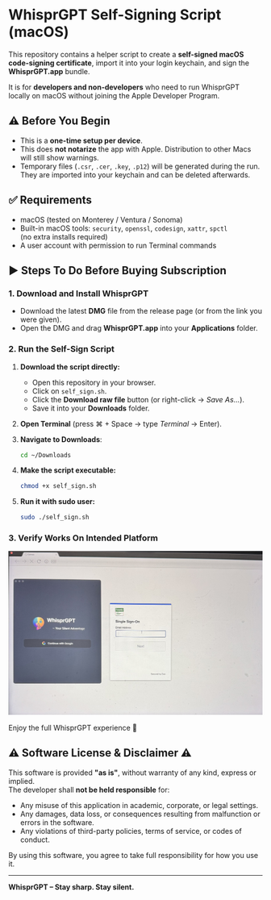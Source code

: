# WhisprGPT Self-Signing Script (macOS)

This repository contains a helper script to create a **self-signed macOS code-signing certificate**, import it into your login keychain, and sign the **WhisprGPT.app** bundle.  

It is for **developers and non-developers** who need to run WhisprGPT locally on macOS without joining the Apple Developer Program.


## ⚠️ Before You Begin
- This is a **one-time setup per device**.
- This does **not notarize** the app with Apple. Distribution to other Macs will still show warnings.
- Temporary files (`.csr`, `.cer`, `.key`, `.p12`) will be generated during the run. They are imported into your keychain and can be deleted afterwards.


## ✅ Requirements
- macOS (tested on Monterey / Ventura / Sonoma)
- Built-in macOS tools: `security`, `openssl`, `codesign`, `xattr`, `spctl`  
  (no extra installs required)
- A user account with permission to run Terminal commands

## ▶️ Steps To Do Before Buying Subscription

### 1. Download and Install WhisprGPT
- Download the latest **DMG** file from the release page (or from the link you were given).  
- Open the DMG and drag **WhisprGPT.app** into your **Applications** folder.

### 2. Run the Self-Sign Script

1. **Download the script directly:**
   - Open this repository in your browser.  
   - Click on `self_sign.sh`.  
   - Click the **Download raw file** button (or right-click → *Save As…*).  
   - Save it into your **Downloads** folder.

2. **Open Terminal** (press ⌘ + Space → type *Terminal* → Enter).

3. **Navigate to Downloads**:
   ```bash
   cd ~/Downloads
   ```
4. **Make the script executable:**
   ```bash
   chmod +x self_sign.sh
   ```
5. **Run it with sudo user:**
   ```bash
   sudo ./self_sign.sh
   ```

### 3. Verify Works On Intended Platform
![Verify Works On Platform](verify.jpeg)

  Enjoy the full WhisprGPT experience 🚀

## ⚠️ Software License & Disclaimer ⚠️

This software is provided **"as is"**, without warranty of any kind, express or implied.  
The developer shall **not be held responsible** for:

- Any misuse of this application in academic, corporate, or legal settings.  
- Any damages, data loss, or consequences resulting from malfunction or errors in the software.  
- Any violations of third-party policies, terms of service, or codes of conduct.

By using this software, you agree to take full responsibility for how you use it.

---

**WhisprGPT – Stay sharp. Stay silent.**
